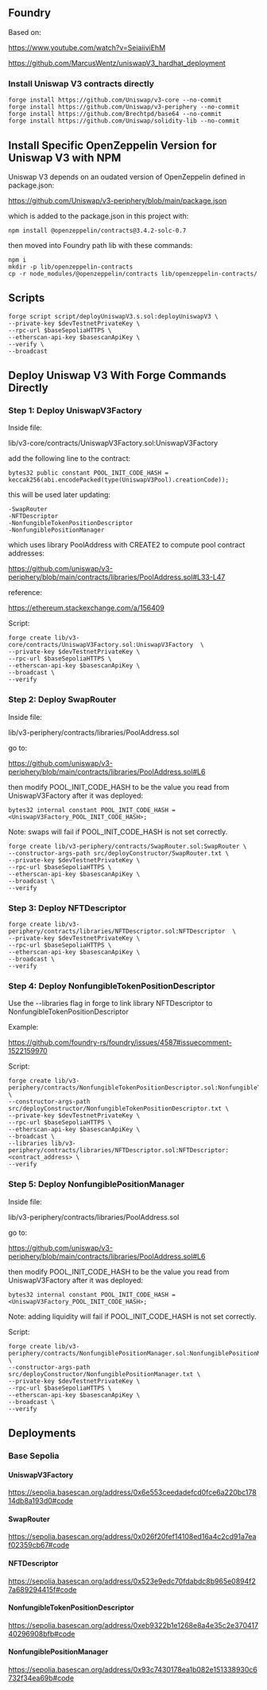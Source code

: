 ## Foundry

Based on:

https://www.youtube.com/watch?v=SeiaiiviEhM

https://github.com/MarcusWentz/uniswapV3_hardhat_deployment


### Install Uniswap V3 contracts directly

```shell
forge install https://github.com/Uniswap/v3-core --no-commit
forge install https://github.com/Uniswap/v3-periphery --no-commit
forge install https://github.com/Brechtpd/base64 --no-commit
forge install https://github.com/Uniswap/solidity-lib --no-commit
```

## Install Specific OpenZeppelin Version for Uniswap V3 with NPM

Uniswap V3 depends on an oudated version of OpenZeppelin defined in package.json:

https://github.com/Uniswap/v3-periphery/blob/main/package.json

which is added to the package.json in this project with:

```shell
npm install @openzeppelin/contracts@3.4.2-solc-0.7
```

then moved into Foundry path lib with these commands:

```shell
npm i
mkdir -p lib/openzeppelin-contracts
cp -r node_modules/@openzeppelin/contracts lib/openzeppelin-contracts/
```

## Scripts

```shell
forge script script/deployUniswapV3.s.sol:deployUniswapV3 \
--private-key $devTestnetPrivateKey \
--rpc-url $baseSepoliaHTTPS \
--etherscan-api-key $basescanApiKey \
--verify \
--broadcast
```

## Deploy Uniswap V3 With Forge Commands Directly 

### Step 1: Deploy UniswapV3Factory 

Inside file:

lib/v3-core/contracts/UniswapV3Factory.sol:UniswapV3Factory

add the following line to the contract:

```solidity
bytes32 public constant POOL_INIT_CODE_HASH = keccak256(abi.encodePacked(type(UniswapV3Pool).creationCode));
```

this will be used later updating: 
```
-SwapRouter 
-NFTDescriptor
-NonfungibleTokenPositionDescriptor
-NonfungiblePositionManager
```
which uses library PoolAddress with CREATE2 to compute pool contract addresses:

https://github.com/uniswap/v3-periphery/blob/main/contracts/libraries/PoolAddress.sol#L33-L47

reference: 

https://ethereum.stackexchange.com/a/156409

Script:

```shell
forge create lib/v3-core/contracts/UniswapV3Factory.sol:UniswapV3Factory  \
--private-key $devTestnetPrivateKey \
--rpc-url $baseSepoliaHTTPS \
--etherscan-api-key $basescanApiKey \
--broadcast \
--verify 
```

### Step 2: Deploy SwapRouter 

Inside file:

lib/v3-periphery/contracts/libraries/PoolAddress.sol

go to:

https://github.com/uniswap/v3-periphery/blob/main/contracts/libraries/PoolAddress.sol#L6

then modify POOL_INIT_CODE_HASH to be the value you read from UniswapV3Factory after it was deployed:

```solidity
bytes32 internal constant POOL_INIT_CODE_HASH =  <UniswapV3Factory_POOL_INIT_CODE_HASH>;
```

Note: swaps will fail if POOL_INIT_CODE_HASH is not set correctly.

```shell
forge create lib/v3-periphery/contracts/SwapRouter.sol:SwapRouter \
--constructor-args-path src/deployConstructor/SwapRouter.txt \
--private-key $devTestnetPrivateKey \
--rpc-url $baseSepoliaHTTPS \
--etherscan-api-key $basescanApiKey \
--broadcast \
--verify 
```

### Step 3: Deploy NFTDescriptor

```shell
forge create lib/v3-periphery/contracts/libraries/NFTDescriptor.sol:NFTDescriptor  \
--private-key $devTestnetPrivateKey \
--rpc-url $baseSepoliaHTTPS \
--etherscan-api-key $basescanApiKey \
--broadcast \
--verify 
```

### Step 4: Deploy NonfungibleTokenPositionDescriptor

Use the --libraries flag in forge to link library NFTDescriptor to NonfungibleTokenPositionDescriptor

Example:

https://github.com/foundry-rs/foundry/issues/4587#issuecomment-1522159970

Script:

```shell
forge create lib/v3-periphery/contracts/NonfungibleTokenPositionDescriptor.sol:NonfungibleTokenPositionDescriptor  \
--constructor-args-path src/deployConstructor/NonfungibleTokenPositionDescriptor.txt \
--private-key $devTestnetPrivateKey \
--rpc-url $baseSepoliaHTTPS \
--etherscan-api-key $basescanApiKey \
--broadcast \
--libraries lib/v3-periphery/contracts/libraries/NFTDescriptor.sol:NFTDescriptor:<contract_address> \
--verify 
```

### Step 5: Deploy NonfungiblePositionManager

Inside file:

lib/v3-periphery/contracts/libraries/PoolAddress.sol

go to:

https://github.com/uniswap/v3-periphery/blob/main/contracts/libraries/PoolAddress.sol#L6

then modify POOL_INIT_CODE_HASH to be the value you read from UniswapV3Factory after it was deployed:

```solidity
bytes32 internal constant POOL_INIT_CODE_HASH =  <UniswapV3Factory_POOL_INIT_CODE_HASH>;
```

Note: adding liquidity will fail if POOL_INIT_CODE_HASH is not set correctly.

Script:

```shell
forge create lib/v3-periphery/contracts/NonfungiblePositionManager.sol:NonfungiblePositionManager  \
--constructor-args-path src/deployConstructor/NonfungiblePositionManager.txt \
--private-key $devTestnetPrivateKey \
--rpc-url $baseSepoliaHTTPS \
--etherscan-api-key $basescanApiKey \
--broadcast \
--verify 
```

## Deployments 

### Base Sepolia

#### UniswapV3Factory

https://sepolia.basescan.org/address/0x6e553ceedadefcd0fce6a220bc17814db8a193d0#code

#### SwapRouter

https://sepolia.basescan.org/address/0x026f20fef14108ed16a4c2cd91a7eaf02359cb67#code

#### NFTDescriptor

https://sepolia.basescan.org/address/0x523e9edc70fdabdc8b965e0894f27a689294415f#code

#### NonfungibleTokenPositionDescriptor

https://sepolia.basescan.org/address/0xeb9322b1e1268e8a4e35c2e37041740296908bfb#code

#### NonfungiblePositionManager

https://sepolia.basescan.org/address/0x93c7430178ea1b082e151338930c6732f34ea69b#code

<!-- Note 1: Modify 

lib/v3-periphery/contracts/libraries/NFTDescriptor.sol

from library to contract to deploy. -->

<!-- Note 2: Contract

lib/v3-periphery/contracts/NonfungibleTokenPositionDescriptor.sol
 
depends on the archived solidity-lib library which is already setup. -->

